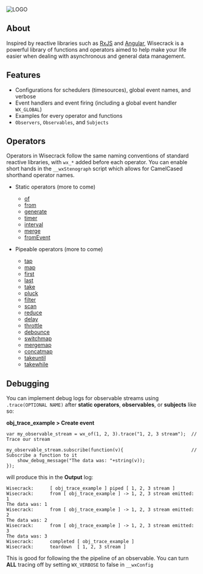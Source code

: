 ![LOGO](https://user-images.githubusercontent.com/25496262/214130065-2415c270-90f6-4bb5-95c4-3b8eee20a5d6.png)

## About
Inspired by reactive libraries such as [RxJS](https://github.com/ReactiveX/rxjs) and [Angular](https://github.com/angular), Wisecrack is a powerful library of functions and operators aimed to help make your life easier when dealing with asynchronous and general data management.

## Features
- Configurations for schedulers (timesources), global event names, and verbose
- Event handlers and event firing (including a global event handler `WX_GLOBAL`)
- Examples for every operator and functions
- `Observers`, `Observables`, and `Subjects`

## Operators
Operators in Wisecrack follow the same naming conventions of standard reactive libraries, with `wx_*` added before each operator. You can enable short hands in the `__wxStenograph` script which allows for CamelCased shorthand operator names. 

- Static operators (more to come)
  - [of](https://rxjs.dev/api/index/function/of)
  - [from](https://rxjs.dev/api/index/function/from)
  - [generate](https://rxjs.dev/api/index/function/generate)
  - [timer](https://rxjs.dev/api/index/function/timer)
  - [interval](https://rxjs.dev/api/index/function/interval)
  - [merge](https://rxjs.dev/api/index/function/merge)
  - [fromEvent](https://rxjs.dev/api/index/function/fromEvent)
  
- Pipeable operators (more to come)
  - [tap](https://rxjs.dev/api/operators/tap)
  - [map](https://rxjs.dev/api/operators/map)
  - [first](https://rxjs.dev/api/operators/first)
  - [last](https://rxjs.dev/api/operators/last)
  - [take](https://rxjs.dev/api/operators/take)
  - [pluck](https://rxjs.dev/api/operators/pluck)
  - [filter](https://rxjs.dev/api/operators/filter)
  - [scan](https://rxjs.dev/api/operators/scan)
  - [reduce](https://rxjs.dev/api/operators/reduce)
  - [delay](https://rxjs.dev/api/operators/delay)
  - [throttle](https://rxjs.dev/api/operators/throttle)
  - [debounce](https://rxjs.dev/api/operators/debounce)
  - [switchmap](https://rxjs.dev/api/operators/switchMap)
  - [mergemap](https://rxjs.dev/api/operators/mergeMap)
  - [concatmap](https://rxjs.dev/api/operators/concatMap)
  - [takeuntil](https://rxjs.dev/api/operators/takeUntil)
  - [takewhile](https://rxjs.dev/api/operators/takeWhile)

## Debugging
You can implement debug logs for observable streams using `.trace(OPTIONAL NAME)` after **static operators**, **observables**, or **subjects** like so:

**obj_trace_example > Create event**
```
var my_observable_stream = wx_of(1, 2, 3).trace("1, 2, 3 stream");  // Trace our stream

my_observable_stream.subscribe(function(v){                         // Subscribe a function to it
    show_debug_message("The data was: "+string(v));
});
```

will produce this in the **Output** log:
```
Wisecrack:		[ obj_trace_example ] piped [ 1, 2, 3 stream ]
Wisecrack:		from [ obj_trace_example ] -> 1, 2, 3 stream emitted: 1
The data was: 1
Wisecrack:		from [ obj_trace_example ] -> 1, 2, 3 stream emitted: 2
The data was: 2
Wisecrack:		from [ obj_trace_example ] -> 1, 2, 3 stream emitted: 3
The data was: 3
Wisecrack:		completed [ obj_trace_example ]
Wisecrack:		teardown  [ 1, 2, 3 stream ]
```

This is good for following the the pipeline of an observable. You can turn **ALL** tracing off by setting `WX_VERBOSE` to false in `__wxConfig`
